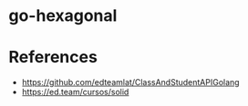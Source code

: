 # go-hexagonal

# References
* https://github.com/edteamlat/ClassAndStudentAPIGolang
* https://ed.team/cursos/solid